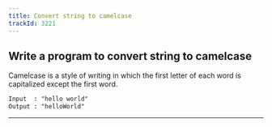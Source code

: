 ```yaml
---
title: Convert string to camelcase
trackId: 3221
---
```


## Write a program to convert string to camelcase

Camelcase is a style of writing in which the first letter of each word is capitalized except the first word.

```txt
Input  : "hello world"
Output : "helloWorld"
```

---
